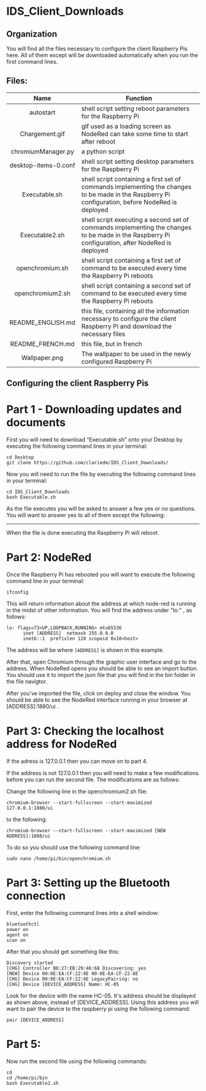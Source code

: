 # IDS_Client_Downloads
## Organization
You will find all the files necessary to configure the client Raspberry Pis here.
All of them except will be downloaded automatically when you run the first command lines.

## Files:
| Name | Function |
| :---: | --- |
| autostart | shell script setting reboot parameters for the Raspberry Pi|
| Chargement.gif | gif used as a loading screen as NodeRed can take some time to start after reboot |
| chromiumManager.py | a python script
| desktop-items-0.conf | shell script setting desktop parameters for the Raspberry Pi |
| Executable.sh | shell script containing a first set of commands implementing the changes to be made in the Raspberry Pi configuration, before NodeRed is deployed |
| Executable2.sh | shell script executing a second set of commands implementing the changes to be made in the Raspberry Pi configuration,  after NodeRed is deployed |
| openchromium.sh | shell script containing a first set of command to be executed every time the Raspberry Pi reboots |
| openchromium2.sh | shell script containing a second set of command to be executed every time the Raspberry Pi reboots |
| README_ENGLISH.md | this file, containing all the information necessary to configure the client Raspberry Pi and download the necessary files |
| README_FRENCH.md | this file, but in french |
| Wallpaper.png | The wallpaper to be used in the newly configured Raspberry Pi |

## Configuring the client Raspberry Pis 
# Part 1 - Downloading updates and documents
First you will need to download “Executable.sh” onto your Desktop by executing the following command lines in your terminal: 
```
cd Desktop
git clone https://github.com/clariedm/IDS_Client_Downloads/
```
Now you will need to run the file by executing the following command lines in your terminal:
```
cd IDS_Client_Downloads
bash Executable.sh
```
As the file executes you will be asked to answer a few yes or no questions. You will want to answer yes to all of them except the following:
______

When the file is done executing the Raspberry Pi will reboot.

# Part 2: NodeRed
Once the Raspberry Pi has rebooted you will want to execute the following command line in your terminal:
```
ifconfig
```
This will return information about the address at which node-red is running in the midst of other information. You will find the address under "lo:" , as follows:
```
lo: flags=73<UP,LOOPBACK,RUNNING> mtu65536
      inet [ADDRESS]  netmask 255.0.0.0
      inet6::1  prefixlen 128 scopeid 0x10<host>
```
The address will be where ```[ADDRESS]``` is shown in this example.

After that, open Chromium through the graphic user interface and go to the address. When NodeRed opens you should be able to see an import button. You should use it to import the json file that you will find in the bin folder in the file navigtor. 

After you've imported the file, click on deploy and close the window. You should be able to see the NodeRed interface running in your browser at [ADDRESS]:1880/ui . 

# Part 3: Checking the localhost address for NodeRed

If the adress is 127.0.0.1 then you can move on to part 4.

If the address is not 127.0.0.1 then you will need to make a few modifications before you can run the second file. 
The modifications are as follows:

Change the following line in the openchromium2.sh file:
```
chromium-browser --start-fullscreen --start-maximized 127.0.0.1:1880/ui
```
to the following:
``` 
chromium-browser --start-fullscreen --start-maximized [NEW ADDRESS]:1880/ui
```

To do so you should use the following command line:
```
sudo nano /home/pi/bin/openchromium.sh
```

# Part 3: Setting up the Bluetooth connection

First, enter the following command lines into a shell window:

```
bluetoothctl
power on
agent on
scan on
```

After that you should get something like this: 

```
Discovery started
[CHG] Controller B8:27:EB:29:46:68 Discovering: yes
[NEW] Device 00:0E:EA:CF:22:8E 00-0E-EA-CF-22-8E
[CHG] Device 00:0E:EA:CF:22:8E LegacyPairing: no
[CHG] Device [DEVICE_ADDRESS] Name: HC-05
```
Look for the device with the name HC-05. It's address should be displayed as shown above, instead of [DEVICE_ADDRESS]. Using this address you will want to pair the device to the raspberry pi using the following command:

```
pair [DEVICE_ADDRESS]
```

# Part 5:

Now run the second file using the following commands:
```
cd
cd /home/pi/bin
bash Executable2.sh
```
